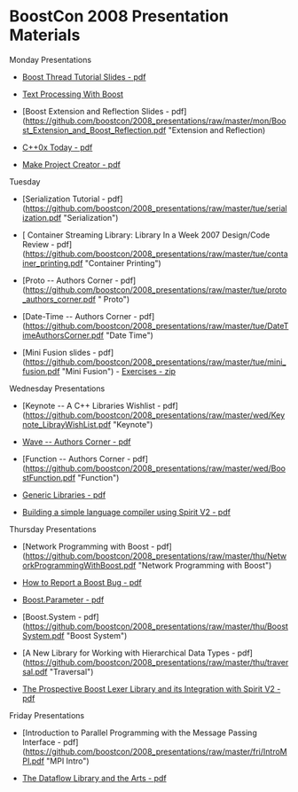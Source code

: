 # BoostCon 2008 Presentation Materials

Monday Presentations

 * [Boost Thread Tutorial Slides - pdf](https://github.com/boostcon/2008_presentations/raw/master/mon/BoostThread.pdf  "Thread")

 * [Text Processing With Boost](https://github.com/boostcon/2008_presentations/raw/master/mon/text_processing.pdf "Text")

 * [Boost Extension and Reflection Slides - pdf](https://github.com/boostcon/2008_presentations/raw/master/mon/Boost_Extension_and_Boost_Reflection.pdf "Extension and Reflection)

 * [C++0x Today - pdf](https://github.com/boostcon/2008_presentations/raw/master/mon/C0xToday.pdf   " cpp 0x")

 * [Make Project Creator - pdf](https://github.com/boostcon/2008_presentations/raw/master/mon/make_project_creator.pdf "Make Project Creator")

Tuesday

 * [Serialization Tutorial - pdf]
(https://github.com/boostcon/2008_presentations/raw/master/tue/serialization.pdf "Serialization")

 * [ Container Streaming Library: Library In a Week 2007 Design/Code Review - pdf]
(https://github.com/boostcon/2008_presentations/raw/master/tue/container_printing.pdf "Container Printing")

 * [Proto -- Authors Corner - pdf]
(https://github.com/boostcon/2008_presentations/raw/master/tue/proto_authors_corner.pdf " Proto")

 * [Date-Time -- Authors Corner - pdf]
(https://github.com/boostcon/2008_presentations/raw/master/tue/DateTimeAuthorsCorner.pdf "Date Time")

 * [Mini Fusion slides - pdf]
(https://github.com/boostcon/2008_presentations/raw/master/tue/mini_fusion.pdf "Mini Fusion") - [Exercises - zip](https://github.com/boostcon/2008_presentations/raw/master/tue/mini_fusion.zip "Mini Fusion Exercises")

Wednesday Presentations

 * [Keynote -- A C++ Libraries Wishlist - pdf]
(https://github.com/boostcon/2008_presentations/raw/master/wed/Keynote_LibrayWishList.pdf "Keynote")

 * [Wave -- Authors Corner - pdf](https://github.com/boostcon/2008_presentations/raw/master/wed/Wave.pdf "Wave")

 * [Function -- Authors Corner - pdf]
(https://github.com/boostcon/2008_presentations/raw/master/wed/BoostFunction.pdf "Function")

 * [Generic Libraries - pdf](https://github.com/boostcon/2008_presentations/raw/master/wed/generic.pdf "Generic Libraries")

 * [Building a simple language compiler using Spirit V2 - pdf](https://github.com/boostcon/2008_presentations/raw/master/wed/SpiritV2_BoostCon08.pdf "Spirit V2")

Thursday Presentations

 * [Network Programming with Boost - pdf]
(https://github.com/boostcon/2008_presentations/raw/master/thu/NetworkProgrammingWithBoost.pdf "Network Programming with Boost")

 * [How to Report a Boost Bug - pdf](https://github.com/boostcon/2008_presentations/raw/master/thu/ClowDefectProcessing.pdf "Bug Tracking in Boost")

 * [Boost.Parameter - pdf](https://github.com/boostcon/2008_presentations/raw/master/thu/param.pdf "Generic Libraries")

 * [Boost.System - pdf]
(https://github.com/boostcon/2008_presentations/raw/master/thu/BoostSystem.pdf "Boost System")

 * [A New Library for Working with Hierarchical Data Types - pdf]
(https://github.com/boostcon/2008_presentations/raw/master/thu/traversal.pdf "Traversal")

 * [The Prospective Boost Lexer Library and its Integration with Spirit V2 - pdf](https://github.com/boostcon/2008_presentations/raw/master/thu/Lexer_BoostCon08.pdf "Lexer")

Friday Presentations

 * [Introduction to Parallel Programming with the Message Passing Interface - pdf]
(https://github.com/boostcon/2008_presentations/raw/master/fri/IntroMPI.pdf "MPI Intro")

* [The Dataflow Library and the Arts - pdf](https://github.com/boostcon/2008_presentations/raw/master/fri/DataflowlibraryArts.pdf "Dataflow Library and the Arts")
